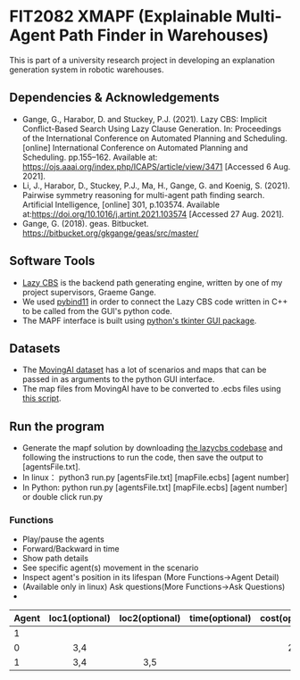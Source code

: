 # FIT2082 XMAPF (Explainable Multi-Agent Path Finder in Warehouses)
This is part of a university research project in developing an explanation generation system in robotic warehouses.

## Dependencies & Acknowledgements
- Gange, G., Harabor, D. and Stuckey, P.J. (2021). Lazy CBS: Implicit Conflict-Based Search Using Lazy Clause Generation. In: Proceedings of the International Conference on Automated Planning and Scheduling. [online] International Conference on Automated Planning and Scheduling. pp.155–162. Available at: https://ojs.aaai.org/index.php/ICAPS/article/view/3471 [Accessed 6 Aug. 2021].
- Li, J., Harabor, D., Stuckey, P.J., Ma, H., Gange, G. and Koenig, S. (2021). Pairwise symmetry reasoning for multi-agent path finding search. Artificial Intelligence, [online] 301, p.103574. Available at:https://doi.org/10.1016/j.artint.2021.103574 [Accessed 27 Aug. 2021].
- Gange, G. (2018). geas. Bitbucket. https://bitbucket.org/gkgange/geas/src/master/

## Software Tools
- [Lazy CBS](https://bitbucket.org/gkgange/lazycbs/src/master/) is the backend path generating engine, written by one of my project supervisors, Graeme Gange.
- We used [pybind11](https://pybind11.readthedocs.io/en/stable/) in order to connect the Lazy CBS code written in C++ to be called from the GUI's python code.
- The MAPF interface is built using [python's tkinter GUI package](https://docs.python.org/3/library/tkinter.html).

## Datasets
- The [MovingAI dataset](https://movingai.com/benchmarks/mapf/index.html) has a lot of scenarios and maps that can be passed in as arguments to the python GUI interface.
- The map files from MovingAI have to be converted to .ecbs files using [this script](https://bitbucket.org/gkgange/lazycbs/src/master/scripts/map-conv.py).

## Run the program
- Generate the mapf solution by downloading [the lazycbs codebase](https://github.com/AppleGamer22/FIT2082) and following the instructions to run the code, then save the output to [agentsFile.txt].
- In linux： python3 run.py [agentsFile.txt] [mapFile.ecbs] [agent number]
- In Python: python run.py [agentsFile.txt] [mapFile.ecbs] [agent number] or double click run.py

### Functions
  - Play/pause the agents
  - Forward/Backward in time
  - Show path details
  - See specific agent(s) movement in the scenario
  - Inspect agent's position in its lifespan (More Functions->Agent Detail)
  - (Available only in linux) Ask questions(More Functions->Ask Questions)
-
| Agent| loc1(optional)|  loc2(optional)   |  time(optional)  |   cost(optional)  |  		 question     |
| :---        |    :----:   |     :----:   |    :----:   |    :----:   |   ---: |
|         1	    |                    |           |               |                 |     7        |   Can agent 1 have a time cost of 7 ? |  
|         0	    |        3,4      |                    |               |        2          |          7        |   Can agent 0 not be at location (3,4) at timestep 2 ?|  
|         1	    |        3,4     |     3,5          |            |               |      7      |   What's the new path if agent 1 must travel through (3,4) and (3,5) ? |   

